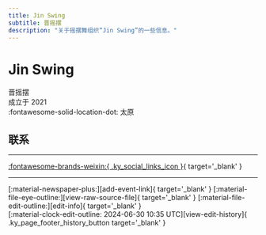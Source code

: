 ```yaml
---
title: Jin Swing
subtitle: 晋摇摆
description: "关于摇摆舞组织“Jin Swing”的一些信息。"
---
```


# Jin Swing

晋摇摆  
成立于 2021  
:fontawesome-solid-location-dot: 太原  


## 联系


---

 [:fontawesome-brands-weixin:{ .ky_social_links_icon }](# "晋摇摆JinSwing"){ target='_blank' }

---

<div class="ky_page_footer" markdown>
<div class="ky_page_footer_trailing" markdown="span">
[:material-newspaper-plus:][add-event-link]{ target='_blank' }
[:material-file-eye-outline:][view-raw-source-file]{ target='_blank' }
[:material-file-edit-outline:][edit-info]{ target='_blank' }
</div>
<div class="ky_page_footer_leading" markdown="span">
[:material-clock-edit-outline: 2024-06-30 10:35 UTC][view-edit-history]{ .ky_page_footer_history_button target='_blank' }
</div>
</div>

[add-event-link]: https://github.com/swingdance/events/issues/new?assignees=&labels=add+event&projects=&template=02-add_entity.yml&title=%5Bcn%5D%20%3CName%3E&region=cn&province=Shanxi&city=Taiyuan&org_id=jin-swing "添加活动"
[view-raw-source-file]: https://github.com/swingdance/orgs/blob/main/cn/jin-swing.json "查看原始源文件"
[edit-info]: https://github.com/swingdance/orgs/issues/new?assignees=&labels=update+org&projects=&template=03-update_entity.yml&title=%5Bcn%5D%20Jin%20Swing&region=cn&id=jin-swing&name=Jin%20Swing "编辑信息"

[view-edit-history]: https://github.com/swingdance/orgs/commits/main/cn/jin-swing.json "查看编辑历史"
